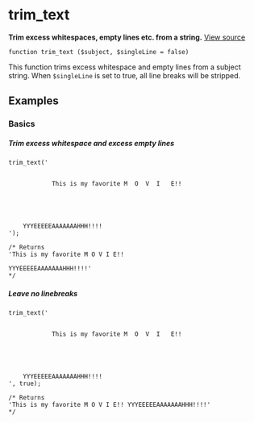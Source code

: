 
# trim_text

**Trim excess whitespaces, empty lines etc. from a string.** [View source](https://bitbucket.org/Eiskis/baseline.php/src/default/source/strings/trim_text.php?at=default)

	function trim_text ($subject, $singleLine = false)

This function trims excess whitespace and empty lines from a subject string. When `$singleLine` is set to true, all line breaks will be stripped.



## Examples

### Basics

##### Trim excess whitespace and excess empty lines
	trim_text('


				This is my favorite M  O  V  I   E!!

					
					
							 	       

		YYYEEEEEAAAAAAAHHH!!!!
	');

	/* Returns
	'This is my favorite M O V I E!!

	YYYEEEEEAAAAAAAHHH!!!!'
	*/

##### Leave no linebreaks
	trim_text('


				This is my favorite M  O  V  I   E!!

					
					
							 	       

		YYYEEEEEAAAAAAAHHH!!!!
	', true);

	/* Returns
	'This is my favorite M O V I E!! YYYEEEEEAAAAAAAHHH!!!!'
	*/
